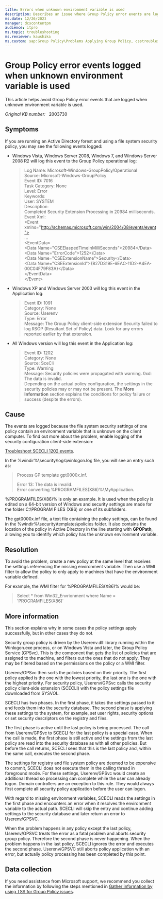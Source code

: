 ```yaml
---
title: Errors when unknown environment variable is used
description: Describes an issue where Group Policy error events are logged when unknown environment variable is used. Provides a solution to this issue.
ms.date: 12/26/2023
manager: dcscontentpm
audience: itpro
ms.topic: troubleshooting
ms.reviewer: kaushika
ms.custom: sap:Group Policy\Problems Applying Group Policy, csstroubleshoot
---
```

# Group Policy error events logged when unknown environment variable is used

This article helps avoid Group Policy error events that are logged when unknown environment variable is used.

_Original KB number:_ &nbsp; 2003730

## Symptoms

If you are running an Active Directory forest and using a file system security policy, you may see the following events logged:

- Windows Vista, Windows Server 2008, Windows 7, and Windows Server 2008 R2 will log this event to the Group Policy operational log:

    > Log Name: Microsoft-Windows-GroupPolicy/Operational  
    Source: Microsoft-Windows-GroupPolicy  
    Event ID: 7016  
    Task Category: None  
    Level: Error  
    Keywords:  
    User: SYSTEM  
    Description:  
    Completed Security Extension Processing in 20984 milliseconds.  
    Event Xml:  
    \<Event xmlns="http://schemas.microsoft.com/win/2004/08/events/event">  
    ...  
    \<EventData>  
    \<Data Name="CSEElaspedTimeInMilliSeconds">20984\</Data>  
    \<Data Name="ErrorCode">1252\</Data>  
    \<Data Name="CSEExtensionName">Security\</Data>  
    \<Data Name="CSEExtensionId">{827D319E-6EAC-11D2-A4EA-00C04F79F83A}\</Data>  
    \</EventData>  
    \</Event>

- Windows XP and Windows Server 2003 will log this event in the Application log:

    > Event ID: 1091  
    Category: None  
    Source: Userenv  
    Type: Error  
    Message: The Group Policy client-side extension Security failed to log RSOP (Resultant Set of Policy) data. Look for any errors reported earlier by that extension.  

- All Windows version will log this event in the Application log:

    > Event ID: 1202  
    Category: None  
    Source: SceCli  
    Type: Warning  
    Message: Security policies were propagated with warning. 0xd: The data is invalid.  
    Depending on the actual policy configuration, the settings in the security policies may or may not be present. The **More Information** section explains the conditions for policy failure or success (despite the errors).

## Cause

The events are logged because the file system security settings of one policy contain an environment variable that is unknown on the client computer. To find out more about the problem, enable logging of the security configuration client-side extension:

[Troubleshoot SCECLI 1202 events](scecli-1202-events.md).

In the %windir%\security\logs\winlogon.log file, you will see an entry such as:

> Process GP template gpt0000x.inf.  
>
> Error 13: The data is invalid.  
    Error converting %PROGRAMFILES(X86)%\MyApplication.

%PROGRAMFILES(X86)% is only an example. It is used when the policy is edited on a 64-bit version of Windows and security settings are made for the folder C:\PROGRAM FILES (X86) or one of its subfolders.

The gpt0000x.inf file, a text file containing the policy settings, can be found in the %windir%\security\templates\policies folder. It also contains the location of the policy in Active Directory in the line starting with **GPOPath**, allowing you to identify which policy has the unknown environment variable.

## Resolution

To avoid the problem, create a new policy at the same level that receives the settings referencing the missing environment variable. Then use a WMI filter to allow the policy to only apply to machines that have the environment variable defined.

For example, the WMI filter for %PROGRAMFILES(X86)% would be:

> Select * from Win32_Envrionment where Name = 'PROGRAMFILES(X86)'

## More information

This section explains why in some cases the policy settings apply successfully, but in other cases they do not.

Security group policy is driven by the Userenv.dll library running within the Winlogon.exe process, or on Windows Vista and later, the Group Policy Service (GPSvc). This is the component that gets the list of policies that are assigned to the machine, and filters out the ones that do not apply. They may be filtered based on the permissions on the policy or a WMI filter.  

Userenv/GPSvc then sorts the policies based on their priority. The first policy applied is the one with the lowest priority, the last one is the one with the highest priority. For security policy, Userenv/GPSvc calls the security policy client-side extension (SCECLI) with the policy settings file downloaded from SYSVOL.  

SCECLI has two phases. In the first phase, it takes the settings passed to it and feeds them into the security database. The second phase is applying these settings to the system, for example, set user rights, security options or set security descriptors on the registry and files.  

The first phase is active until the last policy is being processed. The call from Userenv/GPSvc to SCECLI for the last policy is a special case. When the call is made, the first phase is still active and the settings from the last policy are read into the security database as with all other policies. But before the call returns, SCECLI sees that this is the last policy and, within the same call, executes the second phase.  

The settings for registry and file system policy are deemed to be expensive to commit, SCECLI does not execute them in the calling thread in foreground mode. For these settings, Userenv/GPSvc would create an additional thread so processing can complete while the user can already logon. Domain controllers are an exception to this rule. They would always first complete all security policy application before the user can logon.  

With regard to missing environment variables, SCECLI reads the settings in the first phase and encounters an error when it resolves the environment variable to the actual path. SCECLI will skip the entry and continue adding settings to the security database and later return an error to Userenv/GPSVC.  

When the problem happens in any policy except the last policy, Userenv/GPSVC treats the error as a fatal problem and aborts security group policy. Therefore the second phase is never happening. When the problem happens in the last policy, SCECLI ignores the error and executes the second phase. Userenv/GPSVC still aborts policy application with an error, but actually policy processing has been completed by this point.

## Data collection

If you need assistance from Microsoft support, we recommend you collect the information by following the steps mentioned in [Gather information by using TSS for Group Policy issues](../../windows-client/windows-troubleshooters/gather-information-using-tss-group-policy.md).
